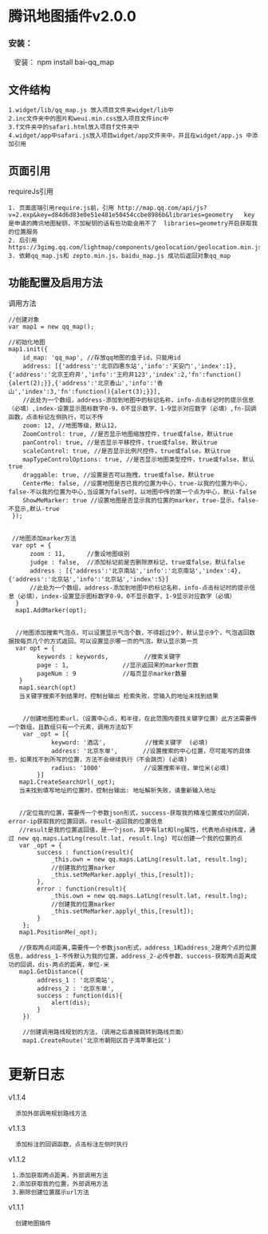腾讯地图插件v2.0.0
====

### 安装：

    安装： npm install bai-qq_map

## 文件结构


    1.widget/lib/qq_map.js 放入项目文件夹widget/lib中
    2.inc文件夹中的图片和weui.min.css放入项目文件inc中
    3.f文件夹中的safari.html放入项目f文件夹中
    4.widget/app中safari.js放入项目widget/app文件夹中，并且在widget/app.js 中添加引用

## 页面引用



requireJs引用

    1. 页面底端引用require.js前，引用 http://map.qq.com/api/js?v=2.exp&key=d84d6d83e0e51e481e50454ccbe8986b&libraries=geometry   key是申请的腾讯地图秘钥，不加秘钥的话有些功能会用不了  libraries=geometry开启获取我的位置服务
    2. 后引用 https://3gimg.qq.com/lightmap/components/geolocation/geolocation.min.js
    3. 依赖qq_map.js和 zepto.min.js，baidu_map.js 成功后返回对象qq_map
    
## 功能配置及启用方法


调用方法

    //创建对象
    var map1 = new qq_map();
    
    //初始化地图
    map1.init({
        id_map: 'qq_map', //存放qq地图的盒子id，只能用id
        address: [{'address':'北京四惠东站','info':'天安门','index':1}, {'address':'北京王府井','info':'王府井123','index':2,'fn':function(){alert(2);}},{'address':'北京香山','info':'香山','index':3,'fn':function(){alert(3);}}],
        //此处为一个数组，address-添加到地图中的标记名称，info-点击标记时的提示信息（必填）,index-设置显示图标数字0-9，0不显示数字，1-9显示对应数字（必填）,fn-回调函数，点击标记左侧执行，可以不传
        zoom: 12, //地图等级，默认12，
        ZoomControl: true, //是否显示地图缩放控件，true或false，默认true
        panControl: true, //是否显示平移控件，true或false，默认true
        scaleControl: true, //是否显示比例尺控件，true或false，默认true
        mapTypeControlOptions: true, //是否显示地图类型控件，true或false，默认true
        draggable: true, //设置是否可以拖拽，true或false，默认true
        CenterMe: false, //设置地图是否已我的位置为中心，true-以我的位置为中心，false-不以我的位置为中心,当设置为false时，以地图中传的第一个点为中心，默认-false
        ShowMeMarker: true //设置地图是否显示我的位置的marker，true-显示，false-不显示,默认-true
     });
     
     
     //地图添加marker方法
     var opt = {
          zoom : 11,      //重设地图级别
          judge : false,  //添加标记前是否删除原标记，true或false，默认false
          address : [{'address':'北京南站','info':'北京南站','index':4},{'address':'北京站','info':'北京站','index':5}]   
          //此处为一个数组，address-添加到地图中的标记名称，info-点击标记时的提示信息（必填），index-设置显示图标数字0-9，0不显示数字，1-9显示对应数字（必填） 
      }
      map1.AddMarker(opt);
      
      
      //地图添加搜索气泡点，可以设置显示气泡个数，不得超过9个，默认显示9个，气泡返回数据按每页几个的方式返回，可以设置显示哪一页的气泡，默认显示第一页
      var opt = {
            keywords : keywords,          //搜索关键字
            page : 1,               //显示返回来的marker页数
            pageNum : 9             //每页显示marker数量
       }
       map1.search(opt)
       当关键字搜索不到结果时，控制台输出 检索失败，您输入的地址未找到结果
       
        
        //创建地图检索url，（设置中心点，和半径，在此范围内查找关键字位置）此方法需要传一个数组，且数组只有一个元素，调用方法如下
        var _opt = [{
                keyword: '酒店',           //搜索关键字  (必填)
                address: '北京东单',       //设置搜索的中心位置，尽可能写的具体些，如果找不到所写的位置，方法不会继续执行（不会跳页）(必填)
                radius: '1000'            //设置搜索半径，单位米(必填)
            }]
       map1.CreateSearchUrl(_opt);
       当未找到填写地址的位置时，控制台输出: 地址解析失败，请重新输入地址


       //定位我的位置，需要传一个参数json形式，success-获取我的精准位置成功的回调，error-ip获取我的位置回调，result-返回我的位置信息
       //result是我的位置返回值，是一个json，其中有lat和lng属性，代表地点经纬度，通过 new qq.maps.LatLng(result.lat, result.lng) 可以创建一个我的位置的点 
       var _opt = {
            success : function(result){
                _this.own = new qq.maps.LatLng(result.lat, result.lng);
                //创建我的位置marker
                _this.setMeMarker.apply(_this,[result]);
            },
            error : function(result){
                _this.own = new qq.maps.LatLng(result.lat, result.lng);
                //创建我的位置marker
                _this.setMeMarker.apply(_this,[result]);
            }
        };
       map1.PositionMe(_opt);

       //获取两点间距离,需要传一个参数json形式，address_1和address_2是两个点的位置信息，address_1-不传默认为我的位置，address_2-必传参数，success-获取两点距离成功的回调，dis-两点的距离，单位-米
       map1.GetDistance({
            address_1 : '北京南站',
            address_2 : '北京东单',
            success : function(dis){
                alert(dis);
            }
        })

        //创建调用路线规划的方法，（调用之后直接跳转到路线页面）
        map1.CreateRoute('北京市朝阳区百子湾苹果社区')
       
 更新日志
 ====
 v1.1.4

      添加外部调用规划路线方法

 v1.1.3

      添加标注的回调函数，点击标注左侧时执行
 
 v1.1.2
 
     1.添加获取两点距离，外部调用方法
     2.添加获取我的位置，外部调用方法
     3.删除创建位置展示url方法

 v1.1.1
    
      创建地图插件
       
       
       
       
       
